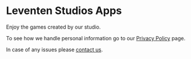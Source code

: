 # Leventen Studios Apps

Enjoy the games created by our studio.

To see how we handle personal information go to our [Privacy Policy](./privacy-policy.html) page.

In case of any issues please [contact us](mailto:leventenstudios@icloud.com).
